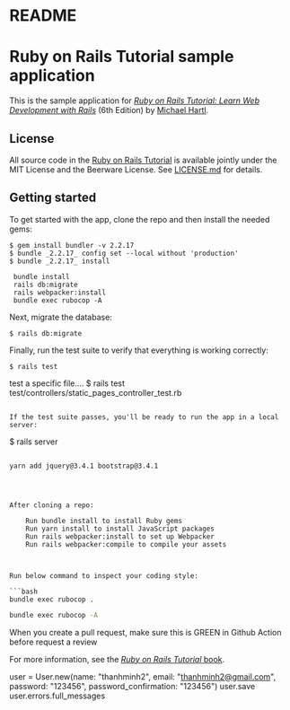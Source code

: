# README

# Ruby on Rails Tutorial sample application

This is the sample application for
[*Ruby on Rails Tutorial:
Learn Web Development with Rails*](https://www.railstutorial.org/)
(6th Edition)
by [Michael Hartl](https://www.michaelhartl.com/).

## License

All source code in the [Ruby on Rails Tutorial](https://www.railstutorial.org/)
is available jointly under the MIT License and the Beerware License. See
[LICENSE.md](LICENSE.md) for details.

## Getting started

To get started with the app, clone the repo and then install the needed gems:

```
$ gem install bundler -v 2.2.17
$ bundle _2.2.17_ config set --local without 'production'
$ bundle _2.2.17_ install

 bundle install
 rails db:migrate
 rails webpacker:install
 bundle exec rubocop -A

```

Next, migrate the database:

```
$ rails db:migrate
```

Finally, run the test suite to verify that everything is working correctly:

```
$ rails test
```
test a specific file....
$ rails test test/controllers/static_pages_controller_test.rb
```

If the test suite passes, you'll be ready to run the app in a local server:

```
$ rails server
```

yarn add jquery@3.4.1 bootstrap@3.4.1




After cloning a repo:

    Run bundle install to install Ruby gems
    Run yarn install to install JavaScript packages
    Run rails webpacker:install to set up Webpacker
    Run rails webpacker:compile to compile your assets



Run below command to inspect your coding style:

```bash
bundle exec rubocop .
```
```bash
bundle exec rubocop -A
```

When you create a pull request, make sure this is GREEN in Github Action before request a review

For more information, see the
[*Ruby on Rails Tutorial* book](https://www.railstutorial.org/book).


user = User.new(name: "thanhminh2", email: "thanhminh2@gmail.com", password: "123456", password_confirmation: "123456")
user.save
user.errors.full_messages
